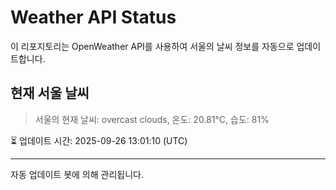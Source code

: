 
# Weather API Status

이 리포지토리는 OpenWeather API를 사용하여 서울의 날씨 정보를 자동으로 업데이트합니다.

## 현재 서울 날씨
> 서울의 현재 날씨: overcast clouds, 온도: 20.81°C, 습도: 81%

⏳ 업데이트 시간: 2025-09-26 13:01:10 (UTC)

---
자동 업데이트 봇에 의해 관리됩니다.
